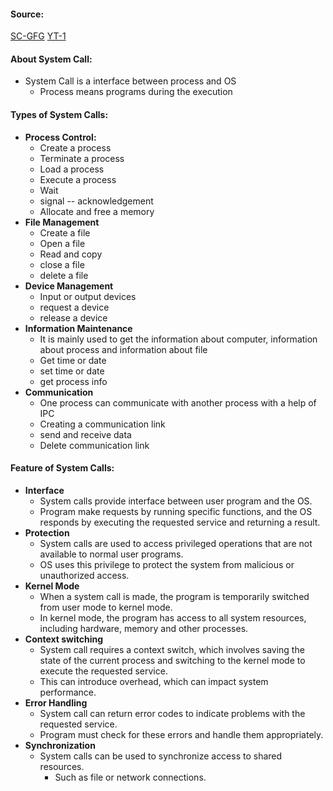 #### Source:
[SC-GFG](https://www.geeksforgeeks.org/introduction-of-system-call/)
[YT-1](https://www.youtube.com/watch?v=d3aCjfuMCIU&list=PLXj4XH7LcRfDrdQuJTHIPmKMpa7eYVaPm&index=5)

#### About System Call:

* System Call is a interface between process and OS
	* Process means programs during the execution

#### Types of System Calls:

* **Process Control:**
	* Create a process
	* Terminate a process
	* Load a process
	* Execute a process
	* Wait
	* signal -- acknowledgement
	* Allocate and free a memory
* **File Management**
	* Create a file
	* Open a file
	* Read and copy
	* close a file
	* delete a file
* **Device Management**
	* Input or output devices
	* request a device
	* release a device
* **Information Maintenance**
	* It is mainly used to get the information about computer, information about process and information about file
	* Get time or date
	* set time or date
	* get process info
* **Communication**
	* One process can communicate with another process with a help of IPC
	* Creating a communication link
	* send and receive data
	* Delete communication link


#### Feature of System Calls:

* **Interface**
	* System calls provide interface between user program and the OS.
	* Program make requests by running specific functions, and the OS responds by executing the requested service and returning a result.
* **Protection**
	* System calls are used to access privileged operations that are not available to normal user programs. 
	* OS uses this privilege to protect the system from malicious or unauthorized access.
* **Kernel Mode**
	* When a system call is made, the program is temporarily switched from user mode to kernel mode.
	* In kernel mode, the program has access to all system resources, including hardware, memory and other processes.
* **Context switching**
	* System call requires a context switch, which involves saving the state of the current process and switching to the kernel mode to execute the requested service.
	* This can introduce overhead, which can impact system performance.
* **Error Handling**
	* System call can return error codes to indicate problems with the requested service. 
	* Program must check for these errors and handle them appropriately.
* **Synchronization**
	* System calls can be used to synchronize access to shared resources.
		* Such as file or network connections.